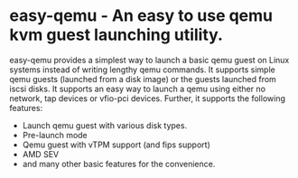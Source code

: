 # easy-qemu - An easy to use qemu kvm guest launching utility.

easy-qemu provides a simplest way to launch a basic qemu guest on Linux systems instead of writing lengthy qemu commands. 
It supports simple qemu guests (launched from a disk image) or the guests launched from iscsi disks.
It supports an easy way to launch a qemu using either no network, tap devices or vfio-pci devices. Further, it supports the following features:
- Launch qemu guest with various disk types.
- Pre-launch mode
- Qemu guest with vTPM support (and fips support) 
- AMD SEV 
- and many other basic features for the convenience.
